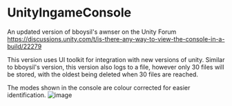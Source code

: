 # UnityIngameConsole
    
An updated version of bboysil's awnser on the Unity Forum  
https://discussions.unity.com/t/is-there-any-way-to-view-the-console-in-a-build/22279  

This version uses UI toolkit for integration with new versions of unity.
Similar to bboysil's version, this version also logs to a file, however only 30 files will be stored, with the oldest being deleted when 30 files are reached.

The modes shown in the console are colour corrected for easier identification.
![image](https://github.com/user-attachments/assets/45e4f82a-595d-4adc-add8-1e80affeae21)
